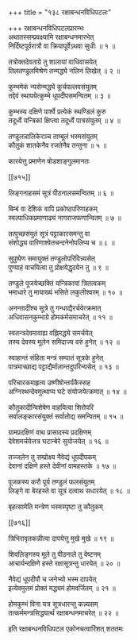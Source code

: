 +++
title = "१३८ रक्षाबन्धनविधिपटलः"

+++
रक्षाबन्धनविधिपटलप्रारम्भः  
अथातस्सम्प्रवक्ष्यामि रक्षाबन्धनमारभेत्  
निर्दिष्टपूर्वरात्रौ वा क्रियापूर्वेऽथवा सुधीः ॥ १ ॥


तत्रोक्तदेवताग्रे तु शालायां वाधिवासयेत्  
तिलतण्डुलमिश्रेण तन्मद्ध्ये नलिनं लिखेत् ॥ २ ॥


कुम्भमेकं न्यसेन्मद्ध्ये कूर्चपल्लवसंयुतम्  
तद्देवं स्थापयेत्कुम्भे धूपदीपसमन्वितम् ॥ ३ ॥


कुम्भस्य दक्षिणे पार्श्वे प्रत्येकं स्थण्डिलं कुरु  
तदूर्ध्वे यन्त्रिकां क्षिप्त्वा तदूर्ध्वे पात्रसंयुतम् ॥ ४ ॥


तण्डुलन्नालिकेरञ्च ताम्बूलं भस्मसंयुतम्  
कौतुकं शातकेनैव रजतेनैव तन्तुना ॥ ५ ॥


कारयेत्तु प्रमाणेन षोडशाङ्गुलमानतः  

[[७१५]]  

लिङ्गनाहसमं सूत्रं पीठनालसमन्वितम् ॥ ६ ॥


बिम्बं वा देशिकं वापि प्रकोष्ठपरिणाहकम्  
स्वल्पाधिकप्रमाणाढ्यं नागराजफणान्वितम् ॥ ७ ॥


तत्पुच्छसंयुतं सूत्रं पट्टाकारसमन्तु वा  
संशोद्ध्य वारिणाश्वेतचन्दनेनोपलिप्य च ॥ ८ ॥


सुपुष्पेण समायुक्तं तण्डुलोपरिविन्न्यसेत्  
पुण्याहं वाचयित्वा तु प्रोक्षयेद्धृदयेन तु ॥ ९ ॥


तण्डुले पूजयेच्छक्तिं यन्त्रिकायां त्रितत्वकम्  
भमाधारे तु मायाख्यं भसिते लकुलीश्वरम् ॥ १० ॥


अनन्तादींश्च सूत्रे तु गन्धाद्यैरर्चयेत्क्रमात्  
अधिवासनकुम्भाग्रे होमकर्मसमाचरेत् ॥ ११ ॥


स्वतन्त्रदेवमावाह्य वह्निमद्ध्ये समर्चयेत्  
तस्य देवस्य मूलेन समिदाज्य वरुं हुनेत् ॥ १२ ॥


स्वाहान्तं संहिता मन्त्रं सम्पातं सूत्रके हुनेत्  
पात्रमाच्छाद्य पट्टाद्यैर्मालान्तदुपरिन्यसेत् ॥ १३ ॥


परिचारकमाहृत्य उष्णीषोन्तर्यकैस्सह  
अग्निस्थन्देवमुत्थाप्य घटे संयोजयेत्क्रमात् ॥ १४ ॥


कौतुकादीन्विशेषेण वाहयित्वा शिरोपरि  
सर्वालङ्कारसंयुक्तं सर्वातोद्य समन्वितम् ॥ १५ ॥


ग्रामप्रदक्षिणं वाथ प्रासादस्य प्रदक्षिणम्  
देवेशमर्चयेत्तत्र घटान्बेरे सुयोजयेत् ॥ १६ ॥


तज्जलेन तु सम्प्रोक्ष्य नैवेद्यं धूपदीपकम्  
देवानां दक्षिणे हस्ते देवीनां वामहस्तके ॥ १७ ॥


पूजकस्य करौ पूर्य तण्डुलं फलसंयुतम्  
लिङ्गे वा बेरहस्ते वा सूत्रं दत्वाथ सधारयेत् ॥ १८ ॥


बृहत्सामेति मन्त्रेण भस्मस्पृष्टा तु कौतुकम्  

[[७१६]]  

त्रिभिरावृतकन्नीत्वा दापयेत्तु मुखे मुखे ॥ १९ ॥


शिवलिङ्गस्य मूले तु पीठनाले तु वेष्टनम्  
आचार्यन्दक्षिणे हस्ते रक्षासूत्रन्तु धारयेत् ॥ २० ॥


नैवेद्यं धूपदीपौ च जनेभ्यो भस्म दापयेत्  
इत्येवमुत्तमं प्रोक्तं मद्ध्यमं होमवर्जितम् ॥ २१ ॥


होमकुम्भं विना यत्र सूत्रधारन्तु कन्न्यसम्  
तत्कर्ममन्त्रसिद्ध्यर्त्थं रक्षाबन्धनमाचरेत् ॥ २२ ॥


इति रक्षाबन्धनविधिपटल एकोनचत्वारिंशत् शततमः  
